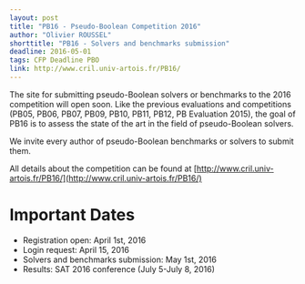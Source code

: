 ```yaml
---
layout: post
title: "PB16 - Pseudo-Boolean Competition 2016"
author: "Olivier ROUSSEL"
shorttitle: "PB16 - Solvers and benchmarks submission"
deadline: 2016-05-01
tags: CFP Deadline PBO
link: http://www.cril.univ-artois.fr/PB16/
---
```


The site for submitting pseudo-Boolean solvers or benchmarks to the
2016 competition will open soon. Like the previous evaluations and
competitions (PB05, PB06, PB07, PB09, PB10, PB11, PB12, PB Evaluation
2015), the goal of PB16 is to assess the state of the art
in the field of pseudo-Boolean solvers.

We invite every author of pseudo-Boolean benchmarks or solvers to
submit them.

All details about the competition can be found at
[http://www.cril.univ-artois.fr/PB16/](http://www.cril.univ-artois.fr/PB16/)

# Important Dates

+ Registration open: 	April 1st, 2016
+ Login request: 	April 15, 2016
+ Solvers and benchmarks submission:	May 1st, 2016
+ Results: SAT 2016 conference (July 5-July 8, 2016)

